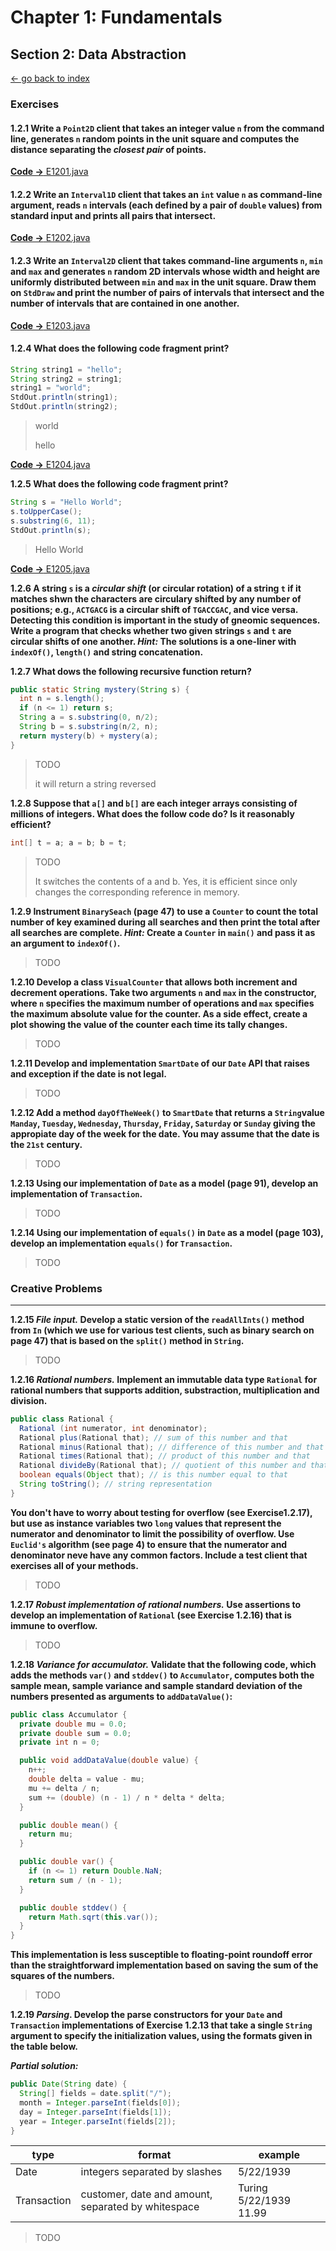 # Chapter 1: Fundamentals

## Section 2: Data Abstraction

[<- go back to index](../../../../index.md)

### Exercises

#### 1.2.1 Write a `Point2D` client that takes an integer value `n` from the command line, generates `n` random points in the unit square and computes the distance separating the *closest pair* of points.

[**Code ->** E1201.java](./E1201.java)

#### 1.2.2 Write an `Interval1D` client that takes an `int` value `n` as command-line argument, reads `n` intervals (each defined by a pair of `double` values) from standard input and prints all pairs that intersect.

[**Code ->** E1202.java](./E1202.java)

#### 1.2.3 Write an `Interval2D` client that takes command-line arguments `n`, `min` and `max` and generates `n` random 2D intervals whose width and height are uniformly distributed between `min` and `max` in the unit square. Draw them on `StdDraw` and print the number of pairs of intervals that intersect and the number of intervals that are contained in one another.

[**Code ->** E1203.java](./E1203.java)

#### 1.2.4 What does the following code fragment print?

```java
String string1 = "hello";
String string2 = string1;
string1 = "world";
StdOut.println(string1);
StdOut.println(string2);
```

> world
>
> hello

[**Code ->** E1204.java](./E1204.java)

**1.2.5 What does the following code fragment print?**

```java
String s = "Hello World";
s.toUpperCase();
s.substring(6, 11);
StdOut.println(s);
```

> Hello World

[**Code ->** E1205.java](./E1205.java)

**1.2.6 A string `s` is a _circular shift_ (or circular rotation) of a string `t` if it matches shwn the characters are circulary shifted by any number of positions; e.g., `ACTGACG` is a circular shift of `TGACCGAC`, and vice versa. Detecting this condition is important in the study of gneomic sequences. Write a program that checks whether two given strings `s` and `t` are circular shifts of one another. _Hint:_ The solutions is a one-liner with `indexOf()`, `length()` and string concatenation.**

**1.2.7 What dows the following recursive function return?**

```java
public static String mystery(String s) {
  int n = s.length();
  if (n <= 1) return s;
  String a = s.substring(0, n/2);
  String b = s.substring(n/2, n);
  return mystery(b) + mystery(a);
}
```

> TODO
>
> it will return a string reversed

**1.2.8 Suppose that `a[]` and `b[]` are each integer arrays consisting of millions of integers. What does the follow code do? Is it reasonably efficient?**

```java
int[] t = a; a = b; b = t;
```

> TODO
>
> It switches the contents of a and b. Yes, it is efficient since only changes the corresponding reference in memory.

**1.2.9 Instrument `BinarySeach` (page 47) to use a `Counter` to count the total number of key examined during all searches and then print the total after all searches are complete. _Hint:_ Create a `Counter` in `main()` and pass it as an argument to `indexOf()`.**

> TODO

**1.2.10 Develop a class `VisualCounter` that allows both increment and decrement operations. Take two arguments `n` and `max` in the constructor, where `n` specifies the maximum number of operations and `max` specifies the maximum absolute value for the counter. As a side effect, create a plot showing the value of the counter each time its tally changes.**

> TODO

**1.2.11 Develop and implementation `SmartDate` of our `Date` API that raises and exception if the date is not legal.**

> TODO

**1.2.12 Add a method `dayOfTheWeek()` to `SmartDate` that returns a `String`value `Manday`, `Tuesday`, `Wednesday`, `Thursday`, `Friday`, `Saturday` or `Sunday` giving the appropiate day of the week for the date. You may assume that the date is the `21st` century.**

> TODO

**1.2.13 Using our implementation of `Date` as a model (page 91), develop an implementation of `Transaction`.**

> TODO

**1.2.14 Using our implementation of `equals()` in `Date` as a model (page 103), develop an implementation `equals()` for `Transaction`.**

> TODO

### Creative Problems

---

**1.2.15 _File input._ Develop a static version of the `readAllInts()` method from `In` (which we use for various test clients, such as binary search on page 47) that is based on the `split()` method in `String`.**

> TODO

**1.2.16 _Rational numbers._ Implement an immutable data type `Rational` for rational numbers that supports addition, substraction, multiplication and division.**

```java
public class Rational {
  Rational (int numerator, int denominator);
  Rational plus(Rational that); // sum of this number and that
  Rational minus(Rational that); // difference of this number and that
  Rational times(Rational that); // product of this number and that
  Rational divideBy(Rational that); // quotient of this number and that
  boolean equals(Object that); // is this number equal to that
  String toString(); // string representation
}
```

**You don't have to worry about testing for overflow (see Exercise1.2.17), but use as instance variables two `long` values that represent the numerator and denominator to limit the possibility of overflow. Use `Euclid's` algorithm (see page 4) to ensure that the numerator and denominator neve have any common factors. Include a test client that exercises all of your methods.**

> TODO

**1.2.17 _Robust implementation of rational numbers._ Use assertions to develop an implementation of `Rational` (see Exercise 1.2.16) that is immune to overflow.**

> TODO

**1.2.18 _Variance for accumulator._ Validate that the following code, which adds the methods `var()` and `stddev()` to `Accumulator`, computes both the sample mean, sample variance and sample standard deviation of the numbers presented as arguments to `addDataValue()`:**

```java
public class Accumulator {
  private double mu = 0.0;
  private double sum = 0.0;
  private int n = 0;

  public void addDataValue(double value) {
    n++;
    double delta = value - mu;
    mu += delta / n;
    sum += (double) (n - 1) / n * delta * delta;
  }

  public double mean() {
    return mu;
  }

  public double var() {
    if (n <= 1) return Double.NaN;
    return sum / (n - 1);
  }

  public double stddev() {
    return Math.sqrt(this.var());
  }
}
```

**This implementation is less susceptible to floating-point roundoff error than the straightforward implementation based on saving the sum of the squares of the numbers.**

> TODO

**1.2.19 _Parsing_. Develop the parse constructors for your `Date` and `Transaction` implementations of Exercise 1.2.13 that take a single `String` argument to specify the initialization values, using the formats given in the table below.**

**_Partial solution:_**

```java
public Date(String date) {
  String[] fields = date.split("/");
  month = Integer.parseInt(fields[0]);
  day = Integer.parseInt(fields[1]);
  year = Integer.parseInt(fields[2]);
}
```

| type | format | example |
|------|--------|---------|
| Date | integers separated by slashes | 5/22/1939 |
| Transaction | customer, date and amount, separated by whitespace | Turing 5/22/1939 11.99 |

> TODO
